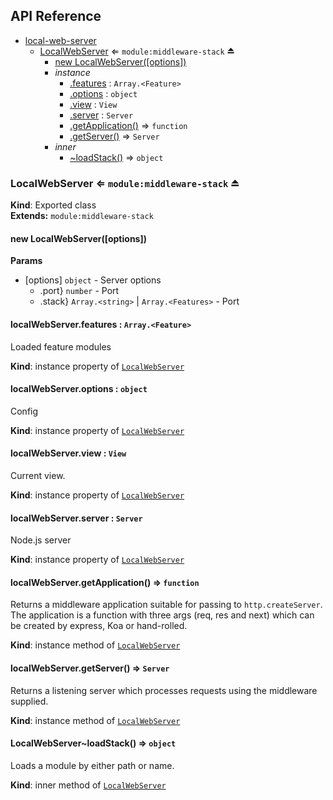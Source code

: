 ## API Reference


* [local-web-server](#module_local-web-server)
    * [LocalWebServer](#exp_module_local-web-server--LocalWebServer) ⇐ <code>module:middleware-stack</code> ⏏
        * [new LocalWebServer([options])](#new_module_local-web-server--LocalWebServer_new)
        * _instance_
            * [.features](#module_local-web-server--LocalWebServer.LocalWebServer+features) : <code>Array.&lt;Feature&gt;</code>
            * [.options](#module_local-web-server--LocalWebServer.LocalWebServer+options) : <code>object</code>
            * [.view](#module_local-web-server--LocalWebServer.LocalWebServer+view) : <code>View</code>
            * [.server](#module_local-web-server--LocalWebServer.LocalWebServer+server) : <code>Server</code>
            * [.getApplication()](#module_local-web-server--LocalWebServer+getApplication) ⇒ <code>function</code>
            * [.getServer()](#module_local-web-server--LocalWebServer+getServer) ⇒ <code>Server</code>
        * _inner_
            * [~loadStack()](#module_local-web-server--LocalWebServer..loadStack) ⇒ <code>object</code>

<a name="exp_module_local-web-server--LocalWebServer"></a>

### LocalWebServer ⇐ <code>module:middleware-stack</code> ⏏
**Kind**: Exported class  
**Extends:** <code>module:middleware-stack</code>  
<a name="new_module_local-web-server--LocalWebServer_new"></a>

#### new LocalWebServer([options])
**Params**

- [options] <code>object</code> - Server options
    - .port} <code>number</code> - Port
    - .stack} <code>Array.&lt;string&gt;</code> | <code>Array.&lt;Features&gt;</code> - Port

<a name="module_local-web-server--LocalWebServer.LocalWebServer+features"></a>

#### localWebServer.features : <code>Array.&lt;Feature&gt;</code>
Loaded feature modules

**Kind**: instance property of <code>[LocalWebServer](#exp_module_local-web-server--LocalWebServer)</code>  
<a name="module_local-web-server--LocalWebServer.LocalWebServer+options"></a>

#### localWebServer.options : <code>object</code>
Config

**Kind**: instance property of <code>[LocalWebServer](#exp_module_local-web-server--LocalWebServer)</code>  
<a name="module_local-web-server--LocalWebServer.LocalWebServer+view"></a>

#### localWebServer.view : <code>View</code>
Current view.

**Kind**: instance property of <code>[LocalWebServer](#exp_module_local-web-server--LocalWebServer)</code>  
<a name="module_local-web-server--LocalWebServer.LocalWebServer+server"></a>

#### localWebServer.server : <code>Server</code>
Node.js server

**Kind**: instance property of <code>[LocalWebServer](#exp_module_local-web-server--LocalWebServer)</code>  
<a name="module_local-web-server--LocalWebServer+getApplication"></a>

#### localWebServer.getApplication() ⇒ <code>function</code>
Returns a middleware application suitable for passing to `http.createServer`. The application is a function with three args (req, res and next) which can be created by express, Koa or hand-rolled.

**Kind**: instance method of <code>[LocalWebServer](#exp_module_local-web-server--LocalWebServer)</code>  
<a name="module_local-web-server--LocalWebServer+getServer"></a>

#### localWebServer.getServer() ⇒ <code>Server</code>
Returns a listening server which processes requests using the middleware supplied.

**Kind**: instance method of <code>[LocalWebServer](#exp_module_local-web-server--LocalWebServer)</code>  
<a name="module_local-web-server--LocalWebServer..loadStack"></a>

#### LocalWebServer~loadStack() ⇒ <code>object</code>
Loads a module by either path or name.

**Kind**: inner method of <code>[LocalWebServer](#exp_module_local-web-server--LocalWebServer)</code>  
